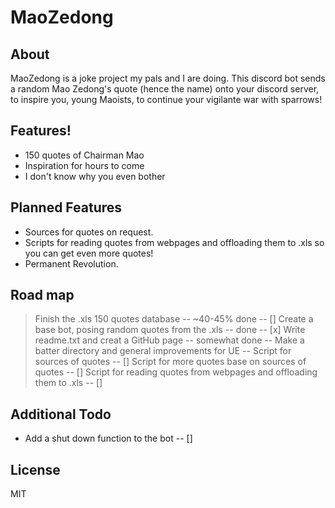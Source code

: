 # MaoZedong

## About

MaoZedong is a joke project my pals and I are doing. This discord bot sends a random Mao Zedong's quote (hence the name) onto your discord server, to inspire you, young Maoists, to continue your vigilante war with sparrows! 

## Features!

 - 150 quotes of Chairman Mao 
 - Inspiration for hours to come 
- I don't know why you even bother 

## Planned Features 
- Sources for quotes on request. 
- Scripts for reading quotes from webpages and offloading them to .xls so you can   get even more quotes!
- Permanent Revolution.

## Road map

> Finish the .xls 150 quotes database -- ~40-45% done -- []
> Create a base bot, posing random quotes from the .xls -- done -- [x]
> Write readme.txt and creat a GitHub page -- somewhat done --
> Make a batter directory and general improvements for UE --
> Script for sources of quotes -- []
> Script for more quotes base on sources of quotes -- []
> Script for reading quotes from webpages and offloading them to .xls -- []

## Additional Todo
- Add a shut down function to the bot -- []
 

License
----

MIT
